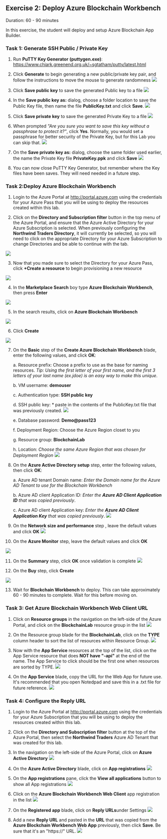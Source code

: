 ## Exercise 2: Deploy Azure Blockchain Workbench
Duration: 60 - 90 minutes

In this exercise, the student will deploy and setup Azure Blockchain App Builder.

### Task 1: Generate SSH Public / Private Key
1. Run **PuTTY Key Generator** **(puttygen.exe)**:
<https://www.chiark.greenend.org.uk/~sgtatham/putty/latest.html>

2. Click **Generate** to begin generating a new public/private key pair, and follow the instructions to move the mouse to generate randomness
![](https://github.com/ceteongvanness/eventdemo/blob/master/Azure%20Blockchain%20Workshop/Image/AZR-39.png)

3. Click **Save public key** to save the generated Public key to a file
![](https://github.com/ceteongvanness/eventdemo/blob/master/Azure%20Blockchain%20Workshop/Image/B2.png)

4. In the **Save public key as:** dialog, choose a folder location to save the Public Key file, then name the file **PublicKey.txt** and click **Save**.
![](https://github.com/ceteongvanness/eventdemo/blob/master/Azure%20Blockchain%20Workshop/Image/B3.png)

5. Click **Save private key** to save the generated Private Key to a file
![](https://github.com/ceteongvanness/eventdemo/blob/master/Azure%20Blockchain%20Workshop/Image/B4.png)

6. When prompted *"Are you sure you want to save this key without a passphrase to protect it?"*, click **Yes**. Normally, you would set a passphrase for better security of the Private Key, but for this Lab you can skip that.
![](https://github.com/ceteongvanness/eventdemo/blob/master/Azure%20Blockchain%20Workshop/Image/B5.png)

7. On the **Save private key as:** dialog, choose the same folder used earlier, the name the Private Key file **PrivateKey.ppk** and click **Save**
![](https://github.com/ceteongvanness/eventdemo/blob/master/Azure%20Blockchain%20Workshop/Image/B6.png)

8. You can now close PuTTY Key Generator, but remember where the Key files have been saves. They will need needed in a future step.

### Task 2:Deploy Azure Blockchain Workbench
1. Login to the Azure Portal at <http://portal.azure.com> using the credentials for your Azure Pass that you will be using to deploy the resources created within this lab.

2. Click on the **Directory and Subscription filter** button in the top menu of the Azure Portal, and ensure that the Azure Active Directory for your Azure Subscription is selected. When previously configuring the **Northwind Traders Directory**, it will currently be selected, so you will need to click on the appropriate Directory for your Azure Subscription to change Directories and be able to continue with the tab.

![](https://github.com/ceteongvanness/eventdemo/blob/master/Azure%20Blockchain%20Workshop/Image/AZR-43.png)

3. Now that you made sure to select the Directory for your Azure Pass, click **+Create a resource** to begin provisioning a new resource

![](https://github.com/ceteongvanness/eventdemo/blob/master/Azure%20Blockchain%20Workshop/Image/AZR-44.png)

4. In the **Marketplace Search** boy type **Azure Blockchain Workbench**, then press **Enter**

![](https://github.com/ceteongvanness/eventdemo/blob/master/Azure%20Blockchain%20Workshop/Image/AZR-45.png)

5. In the search results, click on **Azure Blockchain Workbench**

![](https://github.com/ceteongvanness/eventdemo/blob/master/Azure%20Blockchain%20Workshop/Image/AZR-46.png)

6. Click **Create**

![](https://github.com/ceteongvanness/eventdemo/blob/master/Azure%20Blockchain%20Workshop/Image/AZR-47.png)

7. On the **Basic** step of the **Create Azure Blockchain Workbench** blade, enter the following values, and click **OK**:

	a. Resource prefix: Choose a prefix to use as the base for naming resources.
	*Tip: Using the first letter of your first name, and the first 3 letters of your last name (ex.jdoe) is an easy way to make this unique*.

    b. VM username: **demouser**

	c. Authentication type: **SSH public key**

    d. SSH public key: * paste in the contents of the PublicKey.txt file that was previously created.
![](https://github.com/ceteongvanness/eventdemo/blob/master/Azure%20Blockchain%20Workshop/Image/AZR-48.png)

	e. Database password: **Demo@pass123**
    
    f. Deployment Region: Choose the Azure Region closet to you
    
    g. Resource group: **BlockchainLab**
    
    h. Location: *Choose the same Azure Region that was chosen for Deployment Region*
    ![](https://github.com/ceteongvanness/eventdemo/blob/master/Azure%20Blockchain%20Workshop/Image/AZR-49.png)
    
8. On the **Azure Active Directory setup** step, enter the following values, then click **OK**:

	a. Azure AD tenant Domain name: *Enter the Domain name for the Azure AD Tenant to use for the Blockchain Workbench*
    
    b. Azure AD client Application ID: *Enter the **Azure AD Client Application ID** that was copied previously*.
    
    c. Azure AD client Application key: *Enter the **Azure AD Client Application Key** that was copied previously*.
![](https://github.com/ceteongvanness/eventdemo/blob/master/Azure%20Blockchain%20Workshop/Image/AZR-50.png)

9. On the **Network size and performance** step , leave the default values and click **OK**
![](https://github.com/ceteongvanness/eventdemo/blob/master/Azure%20Blockchain%20Workshop/Image/AZR-51.png)

10. On the **Azure Monitor** step, leave the default values and click **OK**

![](https://github.com/ceteongvanness/eventdemo/blob/master/Azure%20Blockchain%20Workshop/Image/AZR-52.png)

11. On the **Summary** step, click **OK** once validation is complete
 ![](https://github.com/ceteongvanness/eventdemo/blob/master/Azure%20Blockchain%20Workshop/Image/AZR-53.png)

12. On the **Buy** step, click **Create**

![](https://github.com/ceteongvanness/eventdemo/blob/master/Azure%20Blockchain%20Workshop/Image/AZR-54.png)

13. Wait for **Blockchain Workbench** to deploy. This can take approximately 60 - 90 minutes to complete. Wait for this before moving on.

### Task 3: Get Azure Blockchain Workbench Web Client URL
1. Click on **Resource groups** in the navigation on the left-side of the Azure Portal, and click on the **BlockchainLab** resource group in the list
![](https://github.com/ceteongvanness/eventdemo/blob/master/Azure%20Blockchain%20Workshop/Image/B19.png)

2. On the Resource group blade for the **BlockchainLab**, click on the **TYPE** column header to sort the list of resources within Resource Group.
![](https://github.com/ceteongvanness/eventdemo/blob/master/Azure%20Blockchain%20Workshop/Image/B20.png)

3. Now with the **App Service** resources at the top of the list, click on the App Service resource that does **NOT have "-api"** at the end of the name. The App Service to click should be the first one when resources are sorted by TYPE.
![](https://github.com/ceteongvanness/eventdemo/blob/master/Azure%20Blockchain%20Workshop/Image/B21.png)

4. On the **App Service** blade, copy the URL for the Web App for future use. It's recommended that you open Notedpad and save this in a .txt file for future reference.
![](https://github.com/ceteongvanness/eventdemo/blob/master/Azure%20Blockchain%20Workshop/Image/B22.png)

### Task 4: Configure the Reply URL
1. Login to the Azure Portal at <http://portal.azure.com> using the credentials for your Azure Subscription that you will be using to deploy the resources created within this lab.
2. Click on the **Directory and Subscription filter** button at the top of the Azure Portal, then select the **Northwind Traders** Azure AD Tenant that was created for this lab.

3. In the navigation on the left-side of the Azure Portal, click on **Azure Active Directory**
![](https://github.com/ceteongvanness/eventdemo/blob/master/Azure%20Blockchain%20Workshop/Image/B23.png)

4. On the **Azure Active Directory** blade, click on **App registrations**
![](https://github.com/ceteongvanness/eventdemo/blob/master/Azure%20Blockchain%20Workshop/Image/B24.png)

5. On the **App registrations** pane, click the **View all applications** button to show all App registrations
![](https://github.com/ceteongvanness/eventdemo/blob/master/Azure%20Blockchain%20Workshop/Image/B25.png)

6. Click on the **Azure Blockchain Workbench Web Client** app registration in the list
![](https://github.com/ceteongvanness/eventdemo/blob/master/Azure%20Blockchain%20Workshop/Image/B26.png)

7. On the **Registered app** blade, click on **Reply URLs**under Settings
![](https://github.com/ceteongvanness/eventdemo/blob/master/Azure%20Blockchain%20Workshop/Image/B27.png)

8. Add a new **Reply URL** and pasted in the **URL** that was copied from the **Azure Blockchain Workbench Web App** previously, then click **Save**. Be sure  that it's an "https://" URL.
![](https://github.com/ceteongvanness/eventdemo/blob/master/Azure%20Blockchain%20Workshop/Image/B28.png)
	

